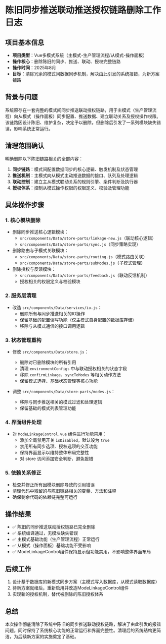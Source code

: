 # 陈旧同步推送联动推送授权链路删除工作日志

## 项目基本信息
- **项目类型**：Vue多模式系统（主模式-生产管理流程/从模式-操作面板）
- **操作核心**：删除陈旧的同步、推送、联动、授权完整链路
- **操作时间**：2025年8月
- **目标**：清除冗余的模式间数据同步机制，解决由此引发的系统报错，为新方案铺路

## 背景与问题
系统原存在一套完整的模式间同步推送联动授权链路，用于主模式（生产管理流程）向从模式（操作面板）同步配置、推送数据、建立联动关系及授权操作权限。该链路因设计陈旧、维护复杂，决定予以删除，但删除后引发了一系列模块缺失错误，影响系统正常运行。

## 清理范围确认
明确删除以下陈旧链路相关的全部内容：
1. **同步链路**：模式间配置数据同步的核心逻辑、触发机制及状态管理
2. **推送机制**：主模式向从模式主动推送数据的接口、队列及处理逻辑
3. **联动控制**：建立主从模式联动关系的规则引擎、条件判断及执行器
4. **授权体系**：控制从模式操作权限的权限定义、校验及管理功能

## 具体操作步骤

### 1. 核心模块删除
- 删除同步推送核心逻辑模块：
  - `src/components/Data/store-parts/linkage-new.js`（联动核心逻辑）
  - `src/components/Data/store-parts/sync.js`（同步策略实现）
- 删除路由与子模式关联模块：
  - `src/components/Data/store-parts/routing.js`（模式路由关联）
  - `src/components/Data/store-parts/subModes.js`（子模式管理）
- 删除授权与反馈模块：
  - `src/components/Data/store-parts/feedback.js`（联动反馈机制）
  - 授权相关的权限定义与校验模块

### 2. 服务层清理
- 改造 `src/components/Data/services/io.js`：
  - 删除所有与同步推送相关的IO操作
  - 保留基础的配置读写功能（仅主模式自身配置的数据库存储）
  - 移除与从模式通信的接口调用逻辑

### 3. 状态管理重构
- 修改 `src/components/Data/store.js`：
  - 删除对已删除模块的所有引用
  - 清理 `environmentConfigs` 中与联动授权相关的状态字段
  - 移除 `confirmLinkage`、`syncToModes` 等相关动作方法
  - 保留模式选择、基础状态管理等核心功能

- 调整 `src/components/Data/store-parts/modes.js`：
  - 移除与同步推送相关的模式过滤和处理逻辑
  - 保留基础的模式列表管理功能

### 4. 界面组件处理
- 对 `ModeLinkageControl.vue` 组件进行功能禁用：
  - 添加全局禁用开关 `isDisabled`，默认设为 `true`
  - 禁用所有同步选项、授权选项的交互功能
  - 保持界面显示以维持整体布局完整性
  - 对 store 访问添加安全判断，避免报错

### 5. 依赖关系修正
- 检查并修正所有因模块删除导致的引用错误
- 清理代码中残留的与陈旧链路相关的变量、方法和注释
- 确保剩余代码的依赖链完整可运行

## 操作结果
- ✅ 陈旧的同步推送联动授权链路已完全删除
- ✅ 系统编译通过，无模块缺失错误
- ✅ 主模式基础功能（生产管理流程）正常运行
- ✅ 从模式（操作面板）基础功能不受影响
- ✅ ModeLinkageControl组件保持显示但功能禁用，不影响整体界面布局

## 后续工作
1. 设计基于数据库的新模式同步方案（主模式写入数据库，从模式读取数据库）
2. 待新方案就绪后，重新启用并改造ModeLinkageControl组件
3. 实现新的授权机制，替代被删除的陈旧授权体系

## 总结
本次操作彻底清除了系统中陈旧的同步推送联动授权链路，解决了由此引发的报错问题，同时保持了系统核心功能的正常运行和界面完整性。清理后的系统结构更简洁，为后续新方案的实施奠定了基础。